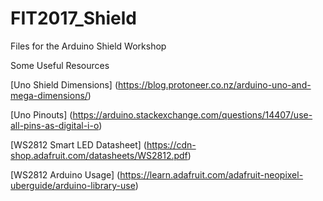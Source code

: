 # FIT2017_Shield
Files for the Arduino Shield Workshop

Some Useful Resources

[Uno Shield Dimensions] (https://blog.protoneer.co.nz/arduino-uno-and-mega-dimensions/)

[Uno Pinouts] (https://arduino.stackexchange.com/questions/14407/use-all-pins-as-digital-i-o)

[WS2812 Smart LED Datasheet] (https://cdn-shop.adafruit.com/datasheets/WS2812.pdf)

[WS2812 Arduino Usage] (https://learn.adafruit.com/adafruit-neopixel-uberguide/arduino-library-use)